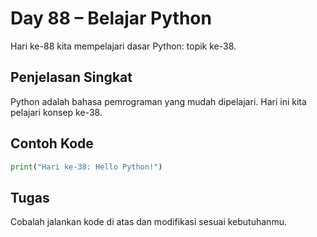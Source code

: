 # Day 88 – Belajar Python

Hari ke-88 kita mempelajari dasar Python: topik ke-38.

## Penjelasan Singkat

Python adalah bahasa pemrograman yang mudah dipelajari. Hari ini kita pelajari konsep ke-38.

## Contoh Kode

```python
print("Hari ke-38: Hello Python!")
```

## Tugas

Cobalah jalankan kode di atas dan modifikasi sesuai kebutuhanmu.
